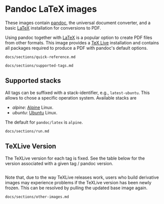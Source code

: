 Pandoc LaTeX images
==================================================================

These images contain [pandoc][], the universal document converter,
and a basic [LaTeX] installation for conversions to PDF.

Using pandoc together with [LaTeX] is a popular option to create
PDF files from other formats. This image provides a [TeX Live]
installation and contains all packages required to produce a PDF
with pandoc's default options.

[pandoc]: https://pandoc.org/
[LaTeX]: https://latex-project.org/
[TeX Live]: https://www.tug.org/texlive/

``` include
docs/sections/quick-reference.md
```

``` include
docs/sections/supported-tags.md
```

Supported stacks
------------------------------------------------------------------

All tags can be suffixed with a stack-identifier, e.g.,
`latest-ubuntu`. This allows to chose a specific operation system.
Available stacks are

- *alpine*: [Alpine] Linux.
- *ubuntu*: [Ubuntu] Linux.

The default for `pandoc/latex` is `alpine`.

[Alpine]: https://alpinelinux.org/
[Ubuntu]: https://ubuntu.org/


``` include
docs/sections/run.md
```

TeXLive Version
------------------------------------------------------------------

The TeXLive version for each tag is fixed. See the table below
for the version associated with a given tag / pandoc version.

``` texlive-versions
```

Note that, due to the way TeXLive releases work, users who build
derivative images may experience problems if the TeXLive version
has been newly frozen. This can be resolved by pulling the
updated base image again.

``` include
docs/sections/other-images.md
```

